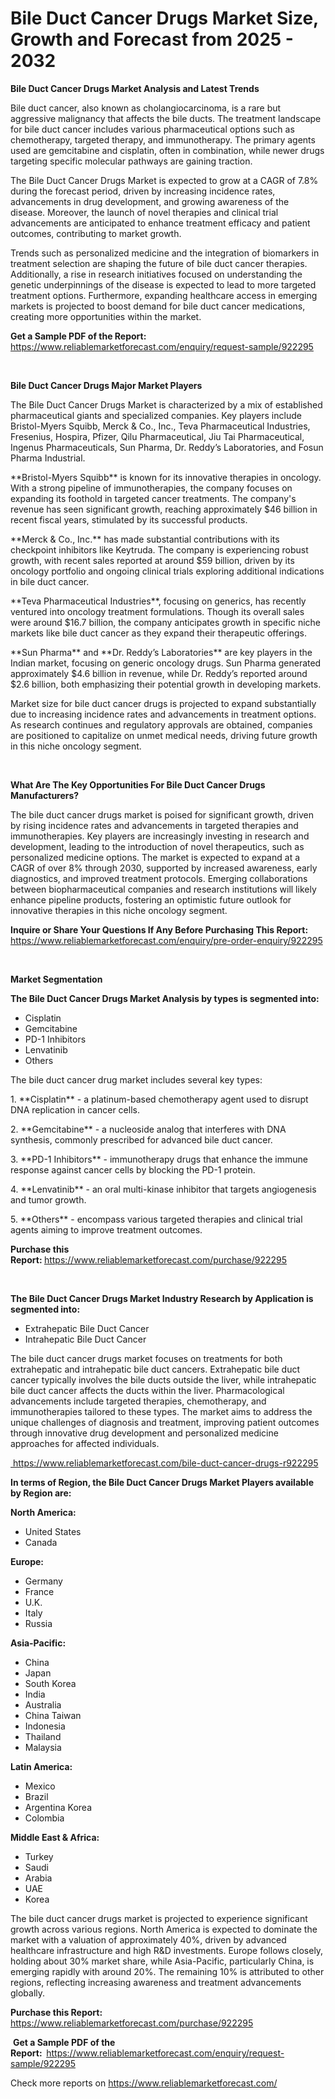 <p><h1>Bile Duct Cancer Drugs Market Size, Growth and Forecast from 2025 - 2032</h1></p><p><strong>Bile Duct Cancer Drugs Market Analysis and Latest Trends</strong></p>
<p><p>Bile duct cancer, also known as cholangiocarcinoma, is a rare but aggressive malignancy that affects the bile ducts. The treatment landscape for bile duct cancer includes various pharmaceutical options such as chemotherapy, targeted therapy, and immunotherapy. The primary agents used are gemcitabine and cisplatin, often in combination, while newer drugs targeting specific molecular pathways are gaining traction.</p><p>The Bile Duct Cancer Drugs Market is expected to grow at a CAGR of 7.8% during the forecast period, driven by increasing incidence rates, advancements in drug development, and growing awareness of the disease. Moreover, the launch of novel therapies and clinical trial advancements are anticipated to enhance treatment efficacy and patient outcomes, contributing to market growth. </p><p>Trends such as personalized medicine and the integration of biomarkers in treatment selection are shaping the future of bile duct cancer therapies. Additionally, a rise in research initiatives focused on understanding the genetic underpinnings of the disease is expected to lead to more targeted treatment options. Furthermore, expanding healthcare access in emerging markets is projected to boost demand for bile duct cancer medications, creating more opportunities within the market.</p></p>
<p><strong>Get a Sample PDF of the Report:&nbsp;</strong> <a href="https://www.reliablemarketforecast.com/enquiry/request-sample/922295?utm_campaign=2288&utm_medium=2&utm_source=Github&utm_content=ia&utm_term=07032025&utm_id=bile-duct-cancer-drugs">https://www.reliablemarketforecast.com/enquiry/request-sample/922295</a></p>
<p>&nbsp;</p>
<p><strong>Bile Duct Cancer Drugs Major Market Players</strong></p>
<p><p>The Bile Duct Cancer Drugs Market is characterized by a mix of established pharmaceutical giants and specialized companies. Key players include Bristol-Myers Squibb, Merck & Co., Inc., Teva Pharmaceutical Industries, Fresenius, Hospira, Pfizer, Qilu Pharmaceutical, Jiu Tai Pharmaceutical, Ingenus Pharmaceuticals, Sun Pharma, Dr. Reddy’s Laboratories, and Fosun Pharma Industrial.</p><p>**Bristol-Myers Squibb** is known for its innovative therapies in oncology. With a strong pipeline of immunotherapies, the company focuses on expanding its foothold in targeted cancer treatments. The company's revenue has seen significant growth, reaching approximately $46 billion in recent fiscal years, stimulated by its successful products.</p><p>**Merck & Co., Inc.** has made substantial contributions with its checkpoint inhibitors like Keytruda. The company is experiencing robust growth, with recent sales reported at around $59 billion, driven by its oncology portfolio and ongoing clinical trials exploring additional indications in bile duct cancer.</p><p>**Teva Pharmaceutical Industries**, focusing on generics, has recently ventured into oncology treatment formulations. Though its overall sales were around $16.7 billion, the company anticipates growth in specific niche markets like bile duct cancer as they expand their therapeutic offerings.</p><p>**Sun Pharma** and **Dr. Reddy’s Laboratories** are key players in the Indian market, focusing on generic oncology drugs. Sun Pharma generated approximately $4.6 billion in revenue, while Dr. Reddy’s reported around $2.6 billion, both emphasizing their potential growth in developing markets.</p><p>Market size for bile duct cancer drugs is projected to expand substantially due to increasing incidence rates and advancements in treatment options. As research continues and regulatory approvals are obtained, companies are positioned to capitalize on unmet medical needs, driving future growth in this niche oncology segment.</p></p>
<p>&nbsp;</p>
<p><strong>What Are The Key Opportunities For Bile Duct Cancer Drugs Manufacturers?</strong></p>
<p><p>The bile duct cancer drugs market is poised for significant growth, driven by rising incidence rates and advancements in targeted therapies and immunotherapies. Key players are increasingly investing in research and development, leading to the introduction of novel therapeutics, such as personalized medicine options. The market is expected to expand at a CAGR of over 8% through 2030, supported by increased awareness, early diagnostics, and improved treatment protocols. Emerging collaborations between biopharmaceutical companies and research institutions will likely enhance pipeline products, fostering an optimistic future outlook for innovative therapies in this niche oncology segment.</p></p>
<p><strong>Inquire or Share Your Questions If Any Before Purchasing This Report:</strong> <a href="https://www.reliablemarketforecast.com/enquiry/pre-order-enquiry/922295?utm_campaign=2288&utm_medium=2&utm_source=Github&utm_content=ia&utm_term=07032025&utm_id=bile-duct-cancer-drugs">https://www.reliablemarketforecast.com/enquiry/pre-order-enquiry/922295</a></p>
<p>&nbsp;</p>
<p><strong>Market Segmentation</strong></p>
<p><strong>The Bile Duct Cancer Drugs Market Analysis by types is segmented into:</strong></p>
<p><ul><li>Cisplatin</li><li>Gemcitabine</li><li>PD-1 Inhibitors</li><li>Lenvatinib</li><li>Others</li></ul></p>
<p><p>The bile duct cancer drug market includes several key types: </p><p>1. **Cisplatin** - a platinum-based chemotherapy agent used to disrupt DNA replication in cancer cells.</p><p>2. **Gemcitabine** - a nucleoside analog that interferes with DNA synthesis, commonly prescribed for advanced bile duct cancer.</p><p>3. **PD-1 Inhibitors** - immunotherapy drugs that enhance the immune response against cancer cells by blocking the PD-1 protein.</p><p>4. **Lenvatinib** - an oral multi-kinase inhibitor that targets angiogenesis and tumor growth.</p><p>5. **Others** - encompass various targeted therapies and clinical trial agents aiming to improve treatment outcomes.</p></p>
<p><strong>Purchase this Report:&nbsp;</strong><a href="https://www.reliablemarketforecast.com/purchase/922295?utm_campaign=2288&utm_medium=2&utm_source=Github&utm_content=ia&utm_term=07032025&utm_id=bile-duct-cancer-drugs">https://www.reliablemarketforecast.com/purchase/922295</a></p>
<p>&nbsp;</p>
<p><strong>The Bile Duct Cancer Drugs Market Industry Research by Application is segmented into:</strong></p>
<p><ul><li>Extrahepatic Bile Duct Cancer</li><li>Intrahepatic Bile Duct Cancer</li></ul></p>
<p><p>The bile duct cancer drugs market focuses on treatments for both extrahepatic and intrahepatic bile duct cancers. Extrahepatic bile duct cancer typically involves the bile ducts outside the liver, while intrahepatic bile duct cancer affects the ducts within the liver. Pharmacological advancements include targeted therapies, chemotherapy, and immunotherapies tailored to these types. The market aims to address the unique challenges of diagnosis and treatment, improving patient outcomes through innovative drug development and personalized medicine approaches for affected individuals.</p></p>
<p><a href="https://www.reliablemarketforecast.com/bile-duct-cancer-drugs-r922295?utm_campaign=2288&utm_medium=2&utm_source=Github&utm_content=ia&utm_term=07032025&utm_id=bile-duct-cancer-drugs">&nbsp;https://www.reliablemarketforecast.com/bile-duct-cancer-drugs-r922295</a></p>
<p><strong>In terms of Region, the Bile Duct Cancer Drugs Market Players available by Region are:</strong></p>
<p>
    <p> <strong> North America: </strong>
        <ul>
            <li>United States</li>
            <li>Canada</li>
        </ul>
        </p> 
    <p> <strong> Europe: </strong>
        <ul>
            <li>Germany</li>
            <li>France</li>
            <li>U.K.</li>
            <li>Italy</li>
            <li>Russia</li>
        </ul>
        </p> 
    <p> <strong> Asia-Pacific: </strong>
        <ul>
            <li>China</li>
            <li>Japan</li>
            <li>South Korea</li>
            <li>India</li>
            <li>Australia</li>
            <li>China Taiwan</li>
            <li>Indonesia</li>
            <li>Thailand</li>
            <li>Malaysia</li>
        </ul>
        </p> 
    <p> <strong> Latin America: </strong>
        <ul>
            <li>Mexico</li>
            <li>Brazil</li>
            <li>Argentina Korea</li>
            <li>Colombia</li>
        </ul>
        </p> 
    <p> <strong> Middle East & Africa: </strong>
        <ul>
            <li>Turkey</li>
            <li>Saudi</li>
            <li>Arabia</li>
            <li>UAE</li>
            <li>Korea</li>
        </ul>
    </p>
    </p>
<p><p>The bile duct cancer drugs market is projected to experience significant growth across various regions. North America is expected to dominate the market with a valuation of approximately 40%, driven by advanced healthcare infrastructure and high R&D investments. Europe follows closely, holding about 30% market share, while Asia-Pacific, particularly China, is emerging rapidly with around 20%. The remaining 10% is attributed to other regions, reflecting increasing awareness and treatment advancements globally.</p></p>
<p><strong>Purchase this Report: </strong><a href="https://www.reliablemarketforecast.com/purchase/922295?utm_campaign=2288&utm_medium=2&utm_source=Github&utm_content=ia&utm_term=07032025&utm_id=bile-duct-cancer-drugs">https://www.reliablemarketforecast.com/purchase/922295</a></p>
<p>&nbsp;<strong>Get a Sample PDF of the Report:&nbsp;&nbsp;</strong><a href="https://www.reliablemarketforecast.com/enquiry/request-sample/922295?utm_campaign=2288&utm_medium=2&utm_source=Github&utm_content=ia&utm_term=07032025&utm_id=bile-duct-cancer-drugs">https://www.reliablemarketforecast.com/enquiry/request-sample/922295</a></p>
<p><strong></strong></p>
<p>Check more reports on <a href="https://www.reliablemarketforecast.com/?utm_campaign=2288&utm_medium=2&utm_source=Github&utm_content=ia&utm_term=07032025&utm_id=bile-duct-cancer-drugs">https://www.reliablemarketforecast.com/</a></p>